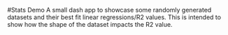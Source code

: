#Stats Demo
A small dash app to showcase some randomly generated datasets and their best fit linear regressions/R2 values. 
This is intended to show how the shape of the dataset impacts the R2 value. 
